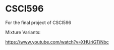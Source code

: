# CSCI596
For the final project of CSCI596


Mixture Variants:

https://www.youtube.com/watch?v=XHUriGTiNbc


